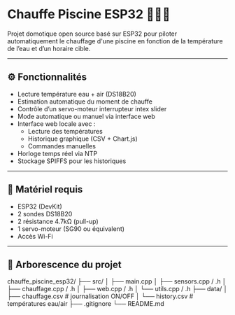 # Chauffe Piscine ESP32 🏊‍♂️🔥

Projet domotique open source basé sur ESP32 pour piloter automatiquement le chauffage d'une piscine en fonction de la température de l’eau et d’un horaire cible.

---

## ⚙️ Fonctionnalités

- Lecture température eau + air (DS18B20)
- Estimation automatique du moment de chauffe
- Contrôle d’un servo-moteur interrupteur intex slider
- Mode automatique ou manuel via interface web
- Interface web locale avec :
  - Lecture des températures
  - Historique graphique (CSV + Chart.js)
  - Commandes manuelles
- Horloge temps réel via NTP
- Stockage SPIFFS pour les historiques

---

## 📡 Matériel requis

- ESP32 (DevKit)
- 2 sondes DS18B20
- 2 résistance 4.7kΩ (pull-up)
- 1 servo-moteur (SG90 ou équivalent)
- Accès Wi-Fi

---

## 🧱 Arborescence du projet
chauffe_piscine_esp32/
├── src/
│ ├── main.cpp
│ ├── sensors.cpp / .h
│ ├── chauffage.cpp / .h
│ ├── web.cpp / .h
│ └── utils.cpp / .h
├── data/
│ ├── chauffage.csv # journalisation ON/OFF
│ └── history.csv # températures eau/air
├── .gitignore
└── README.md

